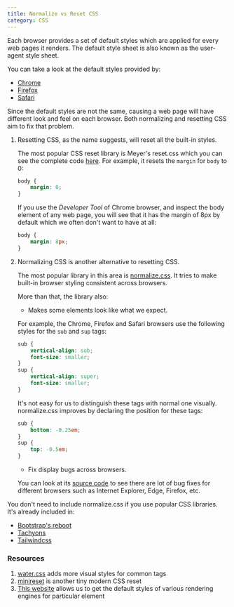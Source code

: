 ```yaml
---
title: Normalize vs Reset CSS
category: CSS
---
```


Each browser provides a set of default styles which are applied for every web pages it renders.
The default style sheet is also known as the user-agent style sheet.

You can take a look at the default styles provided by:

-   [Chrome](https://chromium.googlesource.com/chromium/blink/+/master/Source/core/css/html.css)
-   [Firefox](https://hg.mozilla.org/mozilla-central/file/tip/layout/style/res/html.css)
-   [Safari](https://trac.webkit.org/browser/trunk/Source/WebCore/css/html.css)

Since the default styles are not the same, causing a web page will have different look and feel on each browser. Both normalizing and resetting CSS aim to fix that problem.

1. Resetting CSS, as the name suggests, will reset all the built-in styles.

    The most popular CSS reset library is Meyer's reset.css which you can see the complete code [here](https://meyerweb.com/eric/tools/css/reset/reset.css).
    For example, it resets the `margin` for `body` to 0:

    ```css
    body {
        margin: 0;
    }
    ```

    If you use the _Developer Tool_ of Chrome browser, and inspect the body element of any web page, you will see that it has the margin of 8px by default which we often don't want to have at all:

    ```css
    body {
        margin: 8px;
    }
    ```

2. Normalizing CSS is another alternative to resetting CSS.

    The most popular library in this area is [normalize.css](https://necolas.github.io/normalize.css/). It tries to make built-in browser styling consistent across browsers.

    More than that, the library also:

    - Makes some elements look like what we expect.

    For example, the Chrome, Firefox and Safari browsers use the following styles for the `sub` and `sup` tags:

    ```css
    sub {
        vertical-align: sub;
        font-size: smaller;
    }
    sup {
        vertical-align: super;
        font-size: smaller;
    }
    ```

    It's not easy for us to distinguish these tags with normal one visually. normalize.css improves by declaring the position for these tags:

    ```css
    sub {
        bottom: -0.25em;
    }
    sup {
        top: -0.5em;
    }
    ```

    - Fix display bugs across browsers.

    You can look at its [source code](https://github.com/necolas/normalize.css/blob/master/normalize.css) to see there are lot of bug fixes for different browsers such as Internet Explorer, Edge, Firefox, etc.

You don't need to include normalize.css if you use popular CSS libraries. It's already included in:

-   [Bootstrap's reboot](https://github.com/twbs/bootstrap/blob/master/scss/_reboot.scss#L3)
-   [Tachyons](https://github.com/tachyons-css/tachyons/blob/master/src/_normalize.css)
-   [Tailwindcss](https://unpkg.com/tailwindcss@1.1.4/dist/base.css)

### Resources

1. [water.css](https://github.com/kognise/water.css) adds more visual styles for common tags
2. [minireset](https://github.com/jgthms/minireset.css) is another tiny modern CSS reset
3. [This website](https://browserdefaultstyles.com) allows us to get the default styles of various rendering engines for particular element
